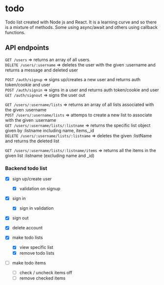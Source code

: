 # todo
Todo list created with Node js and React. It is a learning curve and so there is a mixture
of methods. Some using async/await and others using callback functions.

## API endpoints

``` GET /users ``` => returns an array of all users.  
``` DELETE /users/:username ``` => deletes the user with the given :username  and returns a message and deleted user  

``` POST /auth/signup ``` => signs up/creates a new user and returns auth token/cookie and user  
``` POST /auth/signin ``` => signs in a user and returns auth token/cookie and user    
``` GET /auth/signout ``` => signs the user out    


``` GET /users/:username/lists ``` => returns an array of all lists associated with the given :username  
``` POST /users/:username/lists ``` => attemps to create a new list to associate with the given :username    
``` GET /users/:username/lists/:listname ``` => returns the specific list object given by :listname  including name, items,_id  
``` DELETE /users/:username/lists/:listname ``` => deletes the given :listName and returns the deleted list
 
``` GET /users/:username/lists/:listname/items ``` => returns all the items in the given list :listname (excluding name and _id)  

### Backend todo list
- [x] sign up/create user  
  - [x] validation on signup

- [x] sign in    
  - [x] sign in validation  

- [x] sign out  

- [x] delete account

- [x] make todo lists  
  - [x] view specific list  
  - [x] remove todo lists

- [ ] make todo items  
  - [ ] check / uncheck items off  
   - [ ] remove checked items  
